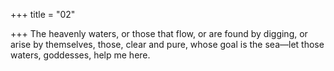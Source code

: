 +++
title = "02"

+++
The heavenly waters, or those that flow, or are found by digging, or arise  by themselves,
those, clear and pure, whose goal is the sea—let those waters, goddesses,  help me here.